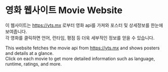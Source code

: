 # 영화 웹사이트 Movie Website

이 웹사이트는 https://yts.mx 로부터 영화 api를 가져와 포스터 및 상세정보를 한눈에 보여줍니다.\
각 영화를 클릭하면 언어, 런타임, 평점 등 더욱 세부적인 정보를 얻을 수 있습니다.

This website fetches the movie api from https://yts.mx and shows posters and details at a glance.\
Click on each movie to get more detailed information such as language, runtime, ratings, and more.
